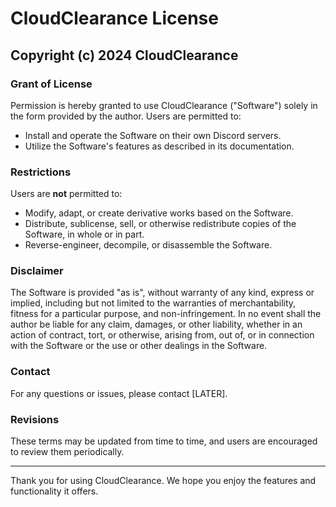 # CloudClearance License

## Copyright (c) 2024 CloudClearance

### Grant of License

Permission is hereby granted to use CloudClearance ("Software") solely in the form provided by the author. Users are permitted to:

- Install and operate the Software on their own Discord servers.
- Utilize the Software's features as described in its documentation.

### Restrictions

Users are **not** permitted to:

- Modify, adapt, or create derivative works based on the Software.
- Distribute, sublicense, sell, or otherwise redistribute copies of the Software, in whole or in part.
- Reverse-engineer, decompile, or disassemble the Software.

### Disclaimer

The Software is provided "as is", without warranty of any kind, express or implied, including but not limited to the warranties of merchantability, fitness for a particular purpose, and non-infringement. In no event shall the author be liable for any claim, damages, or other liability, whether in an action of contract, tort, or otherwise, arising from, out of, or in connection with the Software or the use or other dealings in the Software.

### Contact

For any questions or issues, please contact [LATER].

### Revisions

These terms may be updated from time to time, and users are encouraged to review them periodically.

---

Thank you for using CloudClearance. We hope you enjoy the features and functionality it offers.
